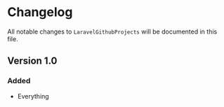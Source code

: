 # Changelog

All notable changes to `LaravelGithubProjects` will be documented in this file.

## Version 1.0

### Added
- Everything
